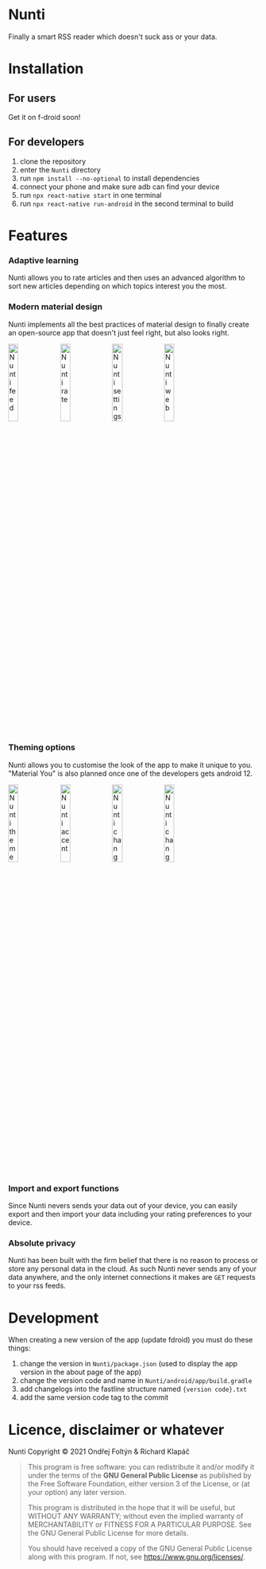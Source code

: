 # Nunti

Finally a smart RSS reader which doesn't suck ass or your data.

# Installation

## For users

Get it on f-droid soon! 

## For developers

1. clone the repository
2. enter the `Nunti` directory
3. run `npm install --no-optional` to install dependencies
4. connect your phone and make sure adb can find your device
5. run `npx react-native start` in one terminal
6. run `npx react-native run-android` in the second terminal to build

# Features

### Adaptive learning

Nunti allows you to rate articles and then uses an advanced algorithm to sort new articles depending on which topics interest you the most.

### Modern material design

Nunti implements all the best practices of material design to finally create an open-source app that doesn't just feel right, but also looks right.

<img src="https://gitlab.com/ondrejfoltyn/nunti/-/raw/master/fastlane/metadata/android/en-US/images/phoneScreenshots/3.jpg" alt="Nunti feed" width="20%" height="20%">
<img src="https://gitlab.com/ondrejfoltyn/nunti/-/raw/master/fastlane/metadata/android/en-US/images/phoneScreenshots/4.jpg" alt="Nunti rate" width="20%" height="20%">
<img src="https://gitlab.com/ondrejfoltyn/nunti/-/raw/master/fastlane/metadata/android/en-US/images/phoneScreenshots/6.jpg" alt="Nunti settings" width="20%" height="20%">
<img src="https://gitlab.com/ondrejfoltyn/nunti/-/raw/master/fastlane/metadata/android/en-US/images/phoneScreenshots/13.jpg" alt="Nunti web" width="20%" height="20%">

### Theming options

Nunti allows you to customise the look of the app to make it unique to you. "Material You" is also planned once one of the developers gets android 12.

<img src="https://gitlab.com/ondrejfoltyn/nunti/-/raw/master/fastlane/metadata/android/en-US/images/phoneScreenshots/9.jpg" alt="Nunti theme" width="20%" height="20%">
<img src="https://gitlab.com/ondrejfoltyn/nunti/-/raw/master/fastlane/metadata/android/en-US/images/phoneScreenshots/10.jpg" alt="Nunti accent" width="20%" height="20%">
<img src="https://gitlab.com/ondrejfoltyn/nunti/-/raw/master/fastlane/metadata/android/en-US/images/phoneScreenshots/11.jpg" alt="Nunti changed" width="20%" height="20%">
<img src="https://gitlab.com/ondrejfoltyn/nunti/-/raw/master/fastlane/metadata/android/en-US/images/phoneScreenshots/12.jpg" alt="Nunti changed 2" width="20%" height="20%">

### Import and export functions

Since Nunti nevers sends your data out of your device, you can easily export and then import your data including your rating preferences to your device.

### Absolute privacy

Nunti has been built with the firm belief that there is no reason to process or store any personal data in the cloud. As such Nunti never sends any of your data anywhere, and the only internet connections it makes are `GET` requests to your rss feeds. 

# Development

When creating a new version of the app (update fdroid) you must do these things:

1. change the version in `Nunti/package.json` (used to display the app version in the about page of the app)
2. change the version code and name in `Nunti/android/app/build.gradle`
3. add changelogs into the fastline structure named `{version code}.txt`
4. add the same version code tag to the commit

# Licence, disclaimer or whatever

Nunti Copyright &copy; 2021  Ondřej Foltýn & Richard Klapáč

> This program is free software: you can redistribute it and/or modify
> it under the terms of the **GNU General Public License** as published by
> the Free Software Foundation, either version 3 of the License, or
> (at your option) any later version.
> 
> This program is distributed in the hope that it will be useful,
> but WITHOUT ANY WARRANTY; without even the implied warranty of
> MERCHANTABILITY or FITNESS FOR A PARTICULAR PURPOSE.  See the
> GNU General Public License for more details.
> 
> You should have received a copy of the GNU General Public License
> along with this program.  If not, see <https://www.gnu.org/licenses/>.
